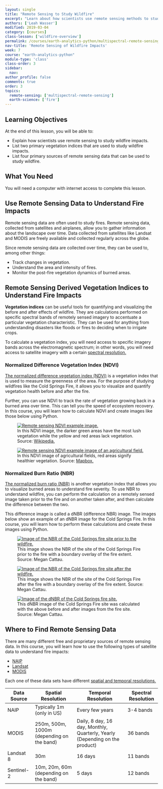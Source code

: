 ```yaml
---
layout: single
title: "Remote Sensing to Study Wildfire"
excerpt: "Learn about how scientists use remote sensing methods to study the impacts of wildfire through calculations of vegetation indices before and after wildfire."
authors: ['Leah Wasser']
modified: 2019-03-04
category: [courses]
class-lesson: ['wildfire-overview']
permalink: /courses/earth-analytics-python/multispectral-remote-sensing-in-python/wildfire-remote-sensing/
nav-title: 'Remote Sensing of Wildfire Impacts'
week: 7
course: "earth-analytics-python"
module-type: 'class'
class-order: 3
sidebar:
  nav:
author_profile: false
comments: true
order: 3
topics:
  remote-sensing: ['multispectral-remote-sensing']
  earth-science: ['fire']
---
```


<div class='notice--success' markdown="1">

## <i class="fa fa-graduation-cap" aria-hidden="true"></i> Learning Objectives

At the end of this lesson, you will be able to:

* Explain how scientists use remote sensing to study wildfire impacts.
* List two primary vegetation indices that are used to study wildfire impacts.
* List four primary sources of remote sensing data that can be used to study wildfire.


## <i class="fa fa-check-square-o fa-2" aria-hidden="true"></i> What You Need

You will need a computer with internet access to complete this lesson.

</div>

## Use Remote Sensing Data to Understand Fire Impacts

Remote sensing data are often used to study fires. Remote sensing data, collected from satellites and airplanes, allow you to gather information about the landscape over time. Data collected from satellites like Landsat and MODIS are freely available and collected regularly across the globe. 

Since remote sensing data are collected over time, they can be used to, among other things:
* Track changes in vegetation.
* Understand the area and intensity of fires.
* Monitor the post-fire vegetation dynamics of burned areas. 

## Remote Sensing Derived Vegetation Indices to Understand Fire Impacts

**Vegetation indices** can be useful tools for quantifying and visualizing the before and after effects of wildfire. They are calculations performed on specific spectral bands of remotely sensed imagery to accentuate a particular vegetation characteristic. They can be used for anything from understanding disasters like floods or fires to deciding when to irrigate crops. 

To calculate a vegetation index, you will need access to specific imagery bands across the electromagnetic spectrum; in other words, you will need access to satellite imagery with a certain <a href="{{ site.url }}/courses/earth-analytics-python/multispectral-remote-sensing-in-python/intro-multispectral-data/">spectral resolution.</a>

### Normalized Difference Vegetation Index (NDVI)

<a href="{{ site.url }}/courses/earth-analytics-python/multispectral-remote-sensing-in-python/vegetation-indices-NDVI-in-python/">The normalized difference vegetation index (NDVI)</a> is a vegetation index that is used to measure the greenness of the area. For the purpose of studying wildfires like the Cold Springs Fire, it allows you to visualize and quantify vegetation health before and after the fire. 

Further, you can use NDVI to track the rate of vegetation growing back in a burned area over time. This can tell you the speed of ecosystem recovery. In this course, you will learn how to calculate NDVI and create images like those below using Python.

<figure>
  <a href="{{ site.url }}/images/courses/earth-analytics/science/cold-springs-fire/remote-sensing-ndvi-example-cold-springs-fire-2.png">
    <img src="{{ site.url }}/images/courses/earth-analytics/science/cold-springs-fire/remote-sensing-ndvi-example-cold-springs-fire-2.png" alt="Remote sensing NDVI example image.">
  </a>
  <figcaption>In this NDVI image, the darker green areas have the most lush vegetation while the yellow and red areas lack vegetation. Source: <a href="https://commons.wikimedia.org/wiki/File:NDVI_062003.png#filelinks" target="_blank">Wikipedia.</a>
  </figcaption>
</figure>

<figure>
  <a href="{{ site.url }}/images/courses/earth-analytics/science/cold-springs-fire/remote-sensing-ndvi-example-cold-springs-fire-1.jpg">
    <img src="{{ site.url }}/images/courses/earth-analytics/science/cold-springs-fire/remote-sensing-ndvi-example-cold-springs-fire-1.jpg" alt="Remote sensing NDVI example image of an agricultural field.">
  </a>
  <figcaption>In this NDVI image of agricultural fields, red areas signify healthier vegetation.  Source: <a href="https://blog.mapbox.com/visualizing-ndvi-for-agriculture-ad35d7c5f27e" target="_blank">Mapbox.</a>
  </figcaption>
</figure>

### Normalized Burn Ratio (NBR)

<a href="{{ site.url }}/courses/earth-analytics-python/multispectral-remote-sensing-modis/normalized-burn-index-dNBR/">The normalized burn ratio (NBR)</a> is another vegetation index that allows you to visualize burned areas to understand fire severity. To use NBR to understand wildfire, you can perform the calculation on a remotely sensed image taken prior to the fire and on another taken after, and then calculate the difference between the two. 

This difference image is called a dNBR (difference NBR) image. The images below show an example of an dNBR image for the Cold Springs Fire. In this course, you will learn how to perform these calculations and create these images using Python.

<figure>
  <a href="{{ site.url }}/images/courses/earth-analytics/science/cold-springs-fire/pre-fire-landsat-nbr-cold-springs-fire.png">
    <img src="{{ site.url }}/images/courses/earth-analytics/science/cold-springs-fire/pre-fire-landsat-nbr-cold-springs-fire.png" alt="Image of the NBR of the Cold Springs fire site prior to the wildfire.">
  </a>
  <figcaption>This image shows the NBR of the site of the Cold Springs Fire prior to the fire with a boundary overlay of the fire extent. Source: Megan Cattau.
  </figcaption>
</figure>

<figure>
  <a href="{{ site.url }}/images/courses/earth-analytics/science/cold-springs-fire/post-fire-landsat-nbr-cold-springs-fire.png">
    <img src="{{ site.url }}/images/courses/earth-analytics/science/cold-springs-fire/post-fire-landsat-nbr-cold-springs-fire.png" alt="Image of the NBR of the Cold Springs fire site after the wildfire.">
  </a>
  <figcaption>This image shows the NBR of the site of the Cold Springs Fire after the fire with a boundary overlay of the fire extent. Source: Megan Cattau.
  </figcaption>
</figure>

<figure>
  <a href="{{ site.url }}/images/courses/earth-analytics/science/cold-springs-fire/dnbr-landsat-cold-springs-fire.png">
    <img src="{{ site.url }}/images/courses/earth-analytics/science/cold-springs-fire/dnbr-landsat-cold-springs-fire.png" alt="Image of the dNBR of the Cold Springs fire site.">
  </a>
  <figcaption>This dNBR image of the Cold Springs Fire site was calculated with the above before and after images from the fire site. Source: Megan Cattau.
  </figcaption>
</figure>

## Where to Find Remote Sensing Data

There are many different free and proprietary sources of remote sensing data. In this course, you will learn how to use the following types of satellite data to understand fire impacts:
* <a href="{{ site.url }}/courses/earth-analytics-python/multispectral-remote-sensing-in-python/intro-multispectral-data/">NAIP</a> 
* <a href="{{ site.url }}/courses/earth-analytics-python/multispectral-remote-sensing-in-python/intro-multispectral-data/">Landsat</a> 
* <a href="{{ site.url }}/courses/earth-analytics-python/multispectral-remote-sensing-in-python/intro-multispectral-data/">MODIS</a> 

Each one of these data sets have different <a href="{{ site.url }}/courses/earth-analytics-python/multispectral-remote-sensing-in-python/intro-multispectral-data/">spatial and temporal resolutions.</a> 


| Data Source | Spatial Resolution | Temporal Resolution | Spectral Resolution |
| ------------- |-------------| -------------|-------------|
|NAIP | Typically 1m (only in US) | Every few years | 3-4 bands |
| MODIS |250m, 500m, 1000m (depending on the band) | Daily, 8 day, 16 day, Monthly, Quarterly, Yearly (Depending on the product) | 36 bands |
| Landsat 8 | 30m | 16 days | 11 bands |
Sentinel-2 | 10m, 20m, 60m (depending on the band) | 5 days |12 bands |


